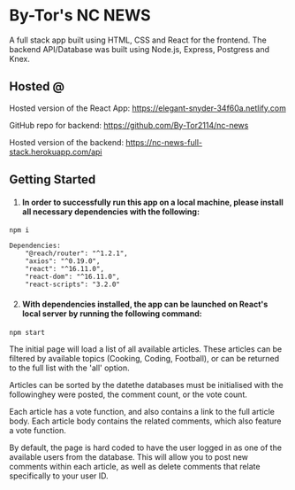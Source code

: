 # By-Tor's NC NEWS

A full stack app built using HTML, CSS and React for the frontend. The backend API/Database was built using Node.js, Express, Postgress and Knex.

## Hosted @

Hosted version of the React App: https://elegant-snyder-34f60a.netlify.com

GitHub repo for backend: https://github.com/By-Tor2114/nc-news

Hosted version of the backend: https://nc-news-full-stack.herokuapp.com/api

## Getting Started

1. #### In order to successfully run this app on a local machine, please install all necessary dependencies with the following:

```
npm i

Dependencies:
    "@reach/router": "^1.2.1",
    "axios": "^0.19.0",
    "react": "^16.11.0",
    "react-dom": "^16.11.0",
    "react-scripts": "3.2.0"
```

2. #### With dependencies installed, the app can be launched on React's local server by running the following command:

```
npm start
```

The initial page will load a list of all available articles. These articles can be filtered by available topics (Cooking, Coding, Football), or can be returned to the full list with the 'all' option.

Articles can be sorted by the datethe databases must be initialised with the followinghey were posted, the comment count, or the vote count.

Each article has a vote function, and also contains a link to the full article body. Each article body contains the related comments, which also feature a vote function.

By default, the page is hard coded to have the user logged in as one of the available users from the database. This will allow you to post new comments within each article, as well as delete comments that relate specifically to your user ID.
